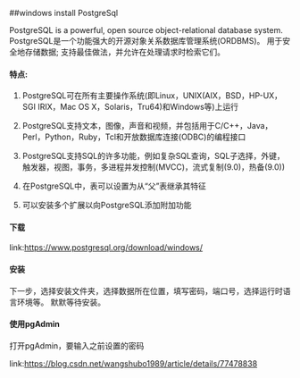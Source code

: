 ##windows install PostgreSql

PostgreSQL is a powerful, open source object-relational database system. 
PostgreSQL是一个功能强大的开源对象关系数据库管理系统(ORDBMS)。 用于安全地存储数据; 支持最佳做法，并允许在处理请求时检索它们。

#### 特点:

1. PostgreSQL可在所有主要操作系统(即Linux，UNIX(AIX，BSD，HP-UX，SGI IRIX，Mac OS X，Solaris，Tru64)和Windows等)上运行
 
1. PostgreSQL支持文本，图像，声音和视频，并包括用于C/C++，Java，Perl，Python，Ruby，Tcl和开放数据库连接(ODBC)的编程接口

1. PostgreSQL支持SQL的许多功能，例如复杂SQL查询，SQL子选择，外键，触发器，视图，事务，多进程并发控制(MVCC)，流式复制(9.0)，热备(9.0))

1. 在PostgreSQL中，表可以设置为从“父”表继承其特征
 
1. 可以安装多个扩展以向PostgreSQL添加附加功能



#### 下载

link:https://www.postgresql.org/download/windows/

#### 安装
 
下一步，选择安装文件夹，选择数据所在位置，填写密码，端口号，选择运行时语言环境等。 
默默等待安装。

#### 使用pgAdmin

打开pgAdmin，要输入之前设置的密码









link:https://blog.csdn.net/wangshubo1989/article/details/77478838